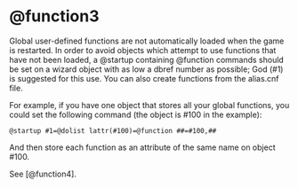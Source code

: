# @function3
Global user-defined functions are not automatically loaded when the game is restarted. In order to avoid objects which attempt to use functions that have not been loaded, a @startup containing @function commands should be set on a wizard object with as low a dbref number as possible; God (#1) is suggested for this use. You can also create functions from the alias.cnf file.

For example, if you have one object that stores all your global functions, you could set the following command (the object is #100 in the example):
```
@startup #1=@dolist lattr(#100)=@function ##=#100,##
```

And then store each function as an attribute of the same name on object #100.

See [@function4].

